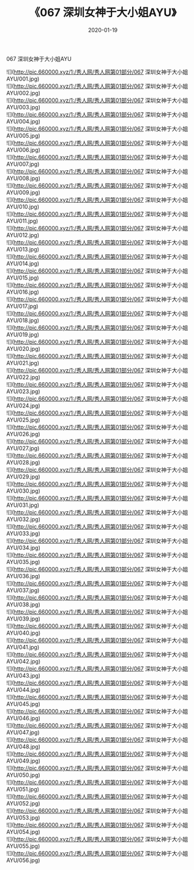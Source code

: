 ﻿---
layout: post
title:  《067 深圳女神于大小姐AYU》
date:   2020-01-19
img: http://pic.660000.xyz/1:/秀人网/秀人网第01部分/067 深圳女神于大小姐AYU/000.jpg
categories: [美女, 清纯, 唯美]
---

067 深圳女神于大小姐AYU

  ![](http://pic.660000.xyz/1:/秀人网/秀人网第01部分/067 深圳女神于大小姐AYU/001.jpg) <br> ![](http://pic.660000.xyz/1:/秀人网/秀人网第01部分/067 深圳女神于大小姐AYU/002.jpg) <br> ![](http://pic.660000.xyz/1:/秀人网/秀人网第01部分/067 深圳女神于大小姐AYU/003.jpg) <br> ![](http://pic.660000.xyz/1:/秀人网/秀人网第01部分/067 深圳女神于大小姐AYU/004.jpg) <br> ![](http://pic.660000.xyz/1:/秀人网/秀人网第01部分/067 深圳女神于大小姐AYU/005.jpg) <br> ![](http://pic.660000.xyz/1:/秀人网/秀人网第01部分/067 深圳女神于大小姐AYU/006.jpg) <br> ![](http://pic.660000.xyz/1:/秀人网/秀人网第01部分/067 深圳女神于大小姐AYU/007.jpg) <br> ![](http://pic.660000.xyz/1:/秀人网/秀人网第01部分/067 深圳女神于大小姐AYU/008.jpg) <br> ![](http://pic.660000.xyz/1:/秀人网/秀人网第01部分/067 深圳女神于大小姐AYU/009.jpg) <br> ![](http://pic.660000.xyz/1:/秀人网/秀人网第01部分/067 深圳女神于大小姐AYU/010.jpg) <br> ![](http://pic.660000.xyz/1:/秀人网/秀人网第01部分/067 深圳女神于大小姐AYU/011.jpg) <br> ![](http://pic.660000.xyz/1:/秀人网/秀人网第01部分/067 深圳女神于大小姐AYU/012.jpg) <br> ![](http://pic.660000.xyz/1:/秀人网/秀人网第01部分/067 深圳女神于大小姐AYU/013.jpg) <br> ![](http://pic.660000.xyz/1:/秀人网/秀人网第01部分/067 深圳女神于大小姐AYU/014.jpg) <br> ![](http://pic.660000.xyz/1:/秀人网/秀人网第01部分/067 深圳女神于大小姐AYU/015.jpg) <br> ![](http://pic.660000.xyz/1:/秀人网/秀人网第01部分/067 深圳女神于大小姐AYU/016.jpg) <br> ![](http://pic.660000.xyz/1:/秀人网/秀人网第01部分/067 深圳女神于大小姐AYU/017.jpg) <br> ![](http://pic.660000.xyz/1:/秀人网/秀人网第01部分/067 深圳女神于大小姐AYU/018.jpg) <br> ![](http://pic.660000.xyz/1:/秀人网/秀人网第01部分/067 深圳女神于大小姐AYU/019.jpg) <br> ![](http://pic.660000.xyz/1:/秀人网/秀人网第01部分/067 深圳女神于大小姐AYU/020.jpg) <br> ![](http://pic.660000.xyz/1:/秀人网/秀人网第01部分/067 深圳女神于大小姐AYU/021.jpg) <br> ![](http://pic.660000.xyz/1:/秀人网/秀人网第01部分/067 深圳女神于大小姐AYU/022.jpg) <br> ![](http://pic.660000.xyz/1:/秀人网/秀人网第01部分/067 深圳女神于大小姐AYU/023.jpg) <br> ![](http://pic.660000.xyz/1:/秀人网/秀人网第01部分/067 深圳女神于大小姐AYU/024.jpg) <br> ![](http://pic.660000.xyz/1:/秀人网/秀人网第01部分/067 深圳女神于大小姐AYU/025.jpg) <br> ![](http://pic.660000.xyz/1:/秀人网/秀人网第01部分/067 深圳女神于大小姐AYU/026.jpg) <br> ![](http://pic.660000.xyz/1:/秀人网/秀人网第01部分/067 深圳女神于大小姐AYU/027.jpg) <br> ![](http://pic.660000.xyz/1:/秀人网/秀人网第01部分/067 深圳女神于大小姐AYU/028.jpg) <br> ![](http://pic.660000.xyz/1:/秀人网/秀人网第01部分/067 深圳女神于大小姐AYU/029.jpg) <br> ![](http://pic.660000.xyz/1:/秀人网/秀人网第01部分/067 深圳女神于大小姐AYU/030.jpg) <br> ![](http://pic.660000.xyz/1:/秀人网/秀人网第01部分/067 深圳女神于大小姐AYU/031.jpg) <br> ![](http://pic.660000.xyz/1:/秀人网/秀人网第01部分/067 深圳女神于大小姐AYU/032.jpg) <br> ![](http://pic.660000.xyz/1:/秀人网/秀人网第01部分/067 深圳女神于大小姐AYU/033.jpg) <br> ![](http://pic.660000.xyz/1:/秀人网/秀人网第01部分/067 深圳女神于大小姐AYU/034.jpg) <br> ![](http://pic.660000.xyz/1:/秀人网/秀人网第01部分/067 深圳女神于大小姐AYU/035.jpg) <br> ![](http://pic.660000.xyz/1:/秀人网/秀人网第01部分/067 深圳女神于大小姐AYU/036.jpg) <br> ![](http://pic.660000.xyz/1:/秀人网/秀人网第01部分/067 深圳女神于大小姐AYU/037.jpg) <br> ![](http://pic.660000.xyz/1:/秀人网/秀人网第01部分/067 深圳女神于大小姐AYU/038.jpg) <br> ![](http://pic.660000.xyz/1:/秀人网/秀人网第01部分/067 深圳女神于大小姐AYU/039.jpg) <br> ![](http://pic.660000.xyz/1:/秀人网/秀人网第01部分/067 深圳女神于大小姐AYU/040.jpg) <br> ![](http://pic.660000.xyz/1:/秀人网/秀人网第01部分/067 深圳女神于大小姐AYU/041.jpg) <br> ![](http://pic.660000.xyz/1:/秀人网/秀人网第01部分/067 深圳女神于大小姐AYU/042.jpg) <br> ![](http://pic.660000.xyz/1:/秀人网/秀人网第01部分/067 深圳女神于大小姐AYU/043.jpg) <br> ![](http://pic.660000.xyz/1:/秀人网/秀人网第01部分/067 深圳女神于大小姐AYU/044.jpg) <br> ![](http://pic.660000.xyz/1:/秀人网/秀人网第01部分/067 深圳女神于大小姐AYU/045.jpg) <br> ![](http://pic.660000.xyz/1:/秀人网/秀人网第01部分/067 深圳女神于大小姐AYU/046.jpg) <br> ![](http://pic.660000.xyz/1:/秀人网/秀人网第01部分/067 深圳女神于大小姐AYU/047.jpg) <br> ![](http://pic.660000.xyz/1:/秀人网/秀人网第01部分/067 深圳女神于大小姐AYU/048.jpg) <br> ![](http://pic.660000.xyz/1:/秀人网/秀人网第01部分/067 深圳女神于大小姐AYU/049.jpg) <br> ![](http://pic.660000.xyz/1:/秀人网/秀人网第01部分/067 深圳女神于大小姐AYU/050.jpg) <br> ![](http://pic.660000.xyz/1:/秀人网/秀人网第01部分/067 深圳女神于大小姐AYU/051.jpg) <br> ![](http://pic.660000.xyz/1:/秀人网/秀人网第01部分/067 深圳女神于大小姐AYU/052.jpg) <br> ![](http://pic.660000.xyz/1:/秀人网/秀人网第01部分/067 深圳女神于大小姐AYU/053.jpg) <br> ![](http://pic.660000.xyz/1:/秀人网/秀人网第01部分/067 深圳女神于大小姐AYU/054.jpg) <br> ![](http://pic.660000.xyz/1:/秀人网/秀人网第01部分/067 深圳女神于大小姐AYU/055.jpg) <br> ![](http://pic.660000.xyz/1:/秀人网/秀人网第01部分/067 深圳女神于大小姐AYU/056.jpg) <br>
